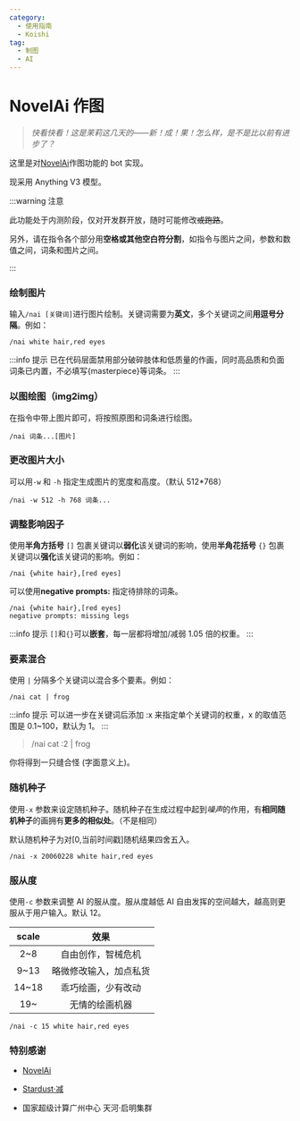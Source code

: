 ```yaml
---
category:
  - 使用指南
  - Koishi
tag:
  - 制图
  - AI
---
```


# NovelAi 作图

> _快看快看！这是茉莉这几天的——新！成！果！怎么样，是不是比以前有进步了？_

这里是对[NovelAi](https://novelai.net/)作图功能的 bot 实现。

现采用 Anything V3 模型。

:::warning 注意

此功能处于内测阶段，仅对开发群开放，随时可能修改~~或跑路~~。

另外，请在指令各个部分用**空格或其他空白符分割**，如指令与图片之间，参数和数值之间，词条和图片之间。

:::

### 绘制图片

输入`/nai [关键词]`进行图片绘制。关键词需要为**英文**，多个关键词之间**用逗号分隔**。例如：

```
/nai white hair,red eyes
```

:::info 提示
已在代码层面禁用部分破碎肢体和低质量的作画，同时高品质和负面词条已内置，不必填写{masterpiece}等词条。
:::

### 以图绘图（img2img）

在指令中带上图片即可，将按照原图和词条进行绘图。

```
/nai 词条...[图片]
```

### 更改图片大小

可以用`-w` 和 `-h` 指定生成图片的宽度和高度。（默认 512\*768）

```
/nai -w 512 -h 768 词条...
```

### 调整影响因子

使用**半角方括号** `[]` 包裹关键词以**弱化**该关键词的影响，使用**半角花括号** `{}` 包裹关键词以**强化**该关键词的影响。例如：

```
/nai {white hair},[red eyes]
```

可以使用**negative prompts:** 指定待排除的词条。

```
/nai {white hair},[red eyes]
negative prompts: missing legs
```

:::info 提示
`[]`和`{}`可以**嵌套**，每一层都将增加/减弱 1.05 倍的权重。
:::

### 要素混合

使用 `|` 分隔多个关键词以混合多个要素。例如：

```
/nai cat | frog
```

:::info 提示
可以进一步在关键词后添加 :x 来指定单个关键词的权重，x 的取值范围是 0.1~100，默认为 1。
:::

> /nai cat :2 | frog

你将得到一只缝合怪 (字面意义上)。

### 随机种子

使用`-x` 参数来设定随机种子。随机种子在生成过程中起到*噪声*的作用，有**相同随机种子**的画拥有**更多的相似处**。（不是相同）

默认随机种子为对[0,当前时间戳]随机结果四舍五入。

```
/nai -x 20060228 white hair,red eyes
```

### 服从度

使用`-c` 参数来调整 AI 的服从度。服从度越低 AI 自由发挥的空间越大，越高则更服从于用户输入。默认 12。

| scale |          效果          |
| :---: | :--------------------: |
|  2~8  |   自由创作，智械危机   |
| 9~13  | 略微修改输入，加点私货 |
| 14~18 |   乖巧绘画，少有改动   |
|  19~  |     无情的绘画机器     |

```
/nai -c 15 white hair,red eyes
```

### 特别感谢

- [NovelAi](https://novelai.net/)

- [Stardust·减](https://github.com/Stardust-minus)

- 国家超级计算广州中心 天河·启明集群
